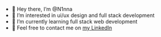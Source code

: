 - 👄 Hey there, I’m @N1nna 
- 🌸 I’m interested in ui/ux design and full stack development
- 🚀 I’m currently learning full stack web development
- 📱  Feel free to contact me on <a href="https://www.linkedin.com/in/nina-diasamidze-a68b80251/">my LinkedIn</a>



<!---
N1nna/N1nna is a ✨ special ✨ repository because its `README.md` (this file) appears on your GitHub profile.
You can click the Preview link to take a look at your changes.
--->
